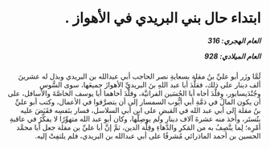<h1 dir="rtl">ابتداء حال بني البريدي في الأهواز .</h1>

<h5 dir="rtl">العام الهجري:  316

العام الميلادي: 928

</h5>

<p dir="rtl">لَمَّا وزَر أبو عليِّ بنُ مقلة بسعايةِ نصر الحاجب أبي عبدالله بن البريدي وبذل له عشرينَ ألف دينار على ذلك، فقلَّدَ أبا عبد اللهِ بنَ البريديِّ الأهوازَ جميعَها، سوى السُّوسِ وجُنْدَيسابور، وقلَّدَ أخاه أبا الحُسَين الفراتيَّة، وقلَّدَ أخاهما أبا يوسف الخاصَّةَ والأسافل، على أن يكون المالُ في ذمَّةِ أبي أيُّوب السمسار إلى أن يتصرَّفوا في الأعمال، وكتب أبو عليِّ بنُ مقلة إلى أبي عبد الله في القبضِ على ابن أبي السلاسل، فسار بنَفسِه فقَبَضَ عليه بتُستَر، وأخذ منه عشرةَ آلاف دينار ولم يوصِلْها، وكان أبو عبد الله متهوِّرًا لا يفكِّرُ في عاقبةِ أمْرِه؛ لِما يتَّصِفُ به من المَكرِ والدَّهاءِ وقِلَّة الدين، ثمَّ إنَّ أبا عليِّ بن مقلة جعل أبا محمَّد الحسين بن أحمد الماذرائي مُشرفًا على أبي عبدالله بن البريدي، فلم يلتفِتْ إليه.</p></br>
